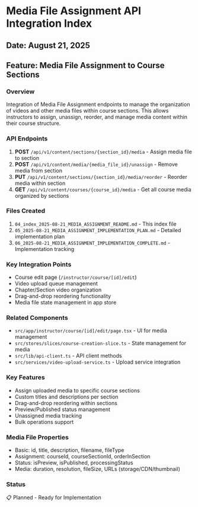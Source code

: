# Media File Assignment API Integration Index

## Date: August 21, 2025
## Feature: Media File Assignment to Course Sections

### Overview
Integration of Media File Assignment endpoints to manage the organization of videos and other media files within course sections. This allows instructors to assign, unassign, reorder, and manage media content within their course structure.

### API Endpoints
1. **POST** `/api/v1/content/sections/{section_id}/media` - Assign media file to section
2. **POST** `/api/v1/content/media/{media_file_id}/unassign` - Remove media from section
3. **PUT** `/api/v1/content/sections/{section_id}/media/reorder` - Reorder media within section
4. **GET** `/api/v1/content/courses/{course_id}/media` - Get all course media organized by sections

### Files Created
1. `04_index_2025-08-21_MEDIA_ASSIGNMENT_README.md` - This index file
2. `05_2025-08-21_MEDIA_ASSIGNMENT_IMPLEMENTATION_PLAN.md` - Detailed implementation plan
3. `06_2025-08-21_MEDIA_ASSIGNMENT_IMPLEMENTATION_COMPLETE.md` - Implementation tracking

### Key Integration Points
- Course edit page (`/instructor/course/[id]/edit`)
- Video upload queue management
- Chapter/Section video organization
- Drag-and-drop reordering functionality
- Media file state management in app store

### Related Components
- `src/app/instructor/course/[id]/edit/page.tsx` - UI for media management
- `src/stores/slices/course-creation-slice.ts` - State management for media
- `src/lib/api-client.ts` - API client methods
- `src/services/video-upload-service.ts` - Upload service integration

### Key Features
- Assign uploaded media to specific course sections
- Custom titles and descriptions per section
- Drag-and-drop reordering within sections
- Preview/Published status management
- Unassigned media tracking
- Bulk operations support

### Media File Properties
- Basic: id, title, description, filename, fileType
- Assignment: courseId, courseSectionId, orderInSection
- Status: isPreview, isPublished, processingStatus
- Media: duration, resolution, fileSize, URLs (storage/CDN/thumbnail)

### Status
📋 Planned - Ready for Implementation